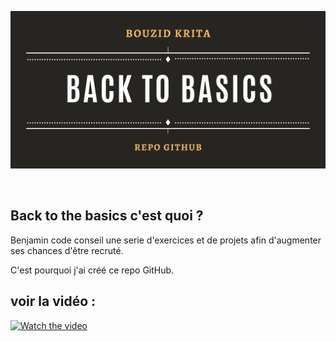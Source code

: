 
<p align="center"> 
  <img  alt="backtobasics" width="700pxpx" src="https://github.com/bouboudev/backtobasics/blob/master/BACKTOBASICS.png?raw=true" />
</p>


<br />

## Back to the basics c'est quoi ?

Benjamin code conseil une serie d'exercices et de projets afin d'augmenter ses chances d'être recruté.

C'est pourquoi j'ai créé ce repo GitHub.


## voir la vidéo :

[![Watch the video](https://img.youtube.com/vi/XJYRhQUjS6I/0.jpg)](https://www.youtube.com/watch?v=XJYRhQUjS6I)




